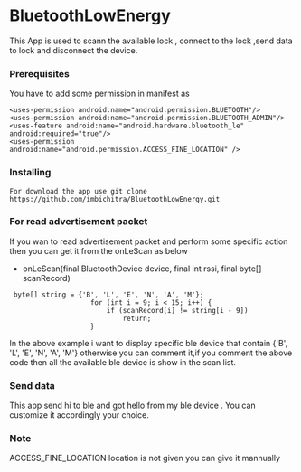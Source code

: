 # BluetoothLowEnergy
This App is used to scann the available lock , connect to the lock ,send data to lock and disconnect the device.
### Prerequisites
You have to add some permission in manifest as 
```
<uses-permission android:name="android.permission.BLUETOOTH"/>
<uses-permission android:name="android.permission.BLUETOOTH_ADMIN"/>
<uses-feature android:name="android.hardware.bluetooth_le" android:required="true"/>
<uses-permission android:name="android.permission.ACCESS_FINE_LOCATION" />
```

### Installing
```
For download the app use git clone https://github.com/imbichitra/BluetoothLowEnergy.git
```
### For read advertisement packet
If you wan to read advertisement packet and perform some specific action then you can get it from the onLeScan as below
* onLeScan(final BluetoothDevice device, final int rssi, final byte[] scanRecord)
```
 byte[] string = {'B', 'L', 'E', 'N', 'A', 'M'};
                    for (int i = 9; i < 15; i++) {
                        if (scanRecord[i] != string[i - 9])
                            return;
                    } 
 ```
 In the above example i want to display specific ble device that contain  {'B', 'L', 'E', 'N', 'A', 'M'} otherwise you can comment it,if you comment the above code then all the available ble device is show in the scan list.
 
 ### Send data
This app send hi to ble and got hello from my ble device . You can customize it accordingly your choice.

### Note
ACCESS_FINE_LOCATION location is not given you can give it mannually 
